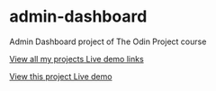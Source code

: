 # admin-dashboard

Admin Dashboard project of The Odin Project course

[View all my projects Live demo links](https://minhhoccode111.github.io/allProjectssLiveDemo/)

[View this project Live demo](https://minhhoccode111.github.io/adminDashboardTOP/)
